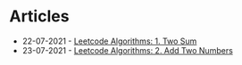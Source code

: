 # Articles

* 22-07-2021 - [Leetcode Algorithms: 1. Two Sum](2021-08-22-lc-1-two-sums)
* 23-07-2021 - [Leetcode Algorithms: 2. Add Two Numbers](2021-08-23-lc-2-add-two-numbers)
